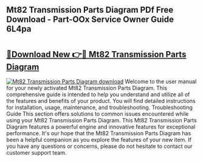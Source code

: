 ## Mt82 Transmission Parts Diagram PDf Free Download - Part-OOx Service Owner Guide 6L4pa

# <h2><a href="http://dft87uo.blite.top/?on=Mt82+Transmission+Parts+Diagram">🔗Download New 👉🔴 Mt82 Transmission Parts Diagram</a></h2>

[![Mt82 Transmission Parts Diagram download](https://i.imgur.com/lujVjoI.png)](http://dft87uo.blite.top/?on=Mt82+Transmission+Parts+Diagram)
Welcome to the user manual for your newly activated Mt82 Transmission Parts Diagram. This comprehensive guide is intended to help you understand and utilize all of the features and benefits of your product. You will find detailed instructions for installation, usage, maintenance, and troubleshooting. Troubleshooting Guide This section offers solutions to common issues encountered while using your Mt82 Transmission Parts Diagram. This Mt82 Transmission Parts Diagram features a powerful engine and innovative features for exceptional performance. It's our hope that the Mt82 Transmission Parts Diagram has been a helpful companion as you explore the features of your new item. If you have any questions or concerns, please do not hesitate to contact our customer support team.
